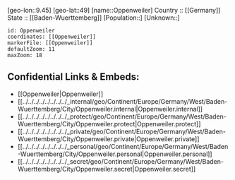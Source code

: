 ﻿---
location: [49,9.45] 
mapzoom: [7,12] 
mapmarker: city 
type: City
tags:
- geo/City


SpocWebEntityId: 33119
isDeleted: false
confidential: public

---
[geo-lon::9.45] 
[geo-lat::49] 
[name::Oppenweiler] 
Country :: [[Germany]]  
State :: [[Baden-Wuerttemberg]] 
[Population::] 
[Unknown::] 


```leaflet
id: Oppenweiler
coordinates: [[Oppenweiler]] 
markerFile: [[Oppenweiler]] 
defaultZoom: 11 
maxZoom: 18
```


## Confidential Links & Embeds: 
- [[Oppenweiler|Oppenweiler]]  
- [[../../../../../../../../_internal/geo/Continent/Europe/Germany/West/Baden-Wuerttemberg/City/Oppenweiler.internal|Oppenweiler.internal]] 
- [[../../../../../../../../_protect/geo/Continent/Europe/Germany/West/Baden-Wuerttemberg/City/Oppenweiler.protect|Oppenweiler.protect]] 
- [[../../../../../../../../_private/geo/Continent/Europe/Germany/West/Baden-Wuerttemberg/City/Oppenweiler.private|Oppenweiler.private]] 
- [[../../../../../../../../_personal/geo/Continent/Europe/Germany/West/Baden-Wuerttemberg/City/Oppenweiler.personal|Oppenweiler.personal]] 
- [[../../../../../../../../_secret/geo/Continent/Europe/Germany/West/Baden-Wuerttemberg/City/Oppenweiler.secret|Oppenweiler.secret]] 
